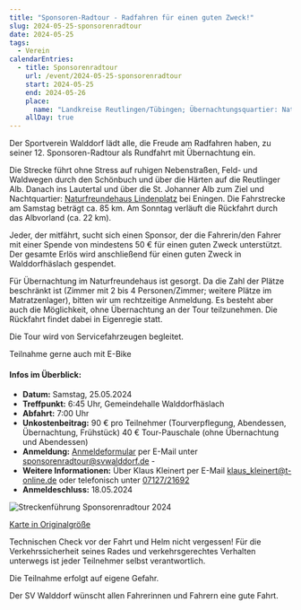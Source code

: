 ```yaml
---
title: "Sponsoren-Radtour - Radfahren für einen guten Zweck!"
slug: 2024-05-25-sponsorenradtour
date: 2024-05-25
tags:
  - Verein
calendarEntries:
  - title: Sponsorenradtour
    url: /event/2024-05-25-sponsorenradtour
    start: 2024-05-25
    end: 2024-05-26
    place:
      name: "Landkreise Reutlingen/Tübingen; Übernachtungsquartier: Naturfreundehaus Eningen"
    allDay: true
---
```

Der Sportverein Walddorf lädt alle, die Freude am Radfahren haben, zu seiner 12. Sponsoren-Radtour als Rundfahrt mit Übernachtung ein.

Die Strecke führt ohne Stress auf ruhigen Nebenstraßen, Feld- und Waldwegen durch den Schönbuch und über die Härten auf die Reutlinger Alb. Danach ins Lautertal und über die St. Johanner Alb zum Ziel und Nachtquartier: [Naturfreundehaus Lindenplatz](https://maps.app.goo.gl/Y61TZhgt7kryR4uu7) bei Eningen. Die Fahrstrecke am Samstag beträgt ca. 85&nbsp;km. Am Sonntag verläuft die Rückfahrt durch das Albvorland (ca. 22&nbsp;km).

Jeder, der mitfährt, sucht sich einen Sponsor, der die Fahrerin/den Fahrer mit einer Spende von mindestens 50&nbsp;€ für einen guten Zweck unterstützt. Der gesamte Erlös wird anschließend für einen guten Zweck in Walddorfhäslach gespendet.

Für Übernachtung im Naturfreundehaus ist gesorgt. Da die Zahl der Plätze beschränkt ist (Zimmer mit 2 bis 4 Personen/Zimmer; weitere Plätze im Matratzenlager), bitten wir um rechtzeitige Anmeldung. Es besteht aber auch die Möglichkeit, ohne Übernachtung an der Tour teilzunehmen. Die Rückfahrt findet dabei in Eigenregie statt.

Die Tour wird von Servicefahrzeugen begleitet.

Teilnahme gerne auch mit E-Bike

#### Infos im Überblick:

* **Datum:** Samstag, 25.05.2024
* **Treffpunkt:** 6:45 Uhr, Gemeindehalle Walddorfhäslach
* **Abfahrt:** 7:00 Uhr
* **Unkostenbeitrag:** 
  90 € pro Teilnehmer (Tourverpflegung, Abendessen, Übernachtung, Frühstück)
  40 € Tour-Pauschale (ohne Übernachtung und Abendessen)
* **Anmeldung:** [Anmeldeformular](/download/2024-02-06_Anmeldung_Sponsorenradtour.pdf)  per E-Mail unter [sponsorenradtour@svwalddorf.de](mailto:sponsorenradtour@svwalddorf.de) - 
* **Weitere Informationen:** Über Klaus Kleinert per E-Mail [klaus_kleinert@t-online.de](mailto:klaus_kleinert@t-online.de) oder telefonisch unter [07127/21692](tel:0712721692)
* **Anmeldeschluss:** 18.05.2024

![Streckenführung Sponsorenradtour 2024](/media/2024/2024-01-31-sponsorenradtour-streckenkarte.jpg)

[Karte in Originalgröße](/media/2024/2024-01-31-sponsorenradtour-streckenkarte.jpg)

Technischen Check vor der Fahrt und Helm nicht vergessen! Für die Verkehrssicherheit seines Rades und verkehrsgerechtes Verhalten unterwegs ist jeder Teilnehmer selbst verantwortlich.

Die Teilnahme erfolgt auf eigene Gefahr.

Der SV Walddorf wünscht allen Fahrerinnen und Fahrern eine gute Fahrt.
